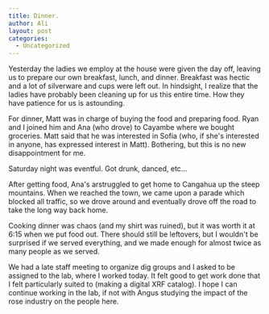```yaml
---
title: Dinner.
author: Ali
layout: post
categories:
  - Uncategorized
---
```

Yesterday the ladies we employ at the house were given the day off, leaving us to prepare our own breakfast, lunch, and dinner. Breakfast was hectic and a lot of silverware and cups were left out. In hindsight, I realize that the ladies have probably been cleaning up for us this entire time. How they have patience for us is astounding.

For dinner, Matt was in charge of buying the food and preparing food. Ryan and I joined him and Ana (who drove) to Cayambe where we bought groceries. Matt said that he was interested in Sofia (who, if she's interested in anyone, has expressed interest in Matt). Bothering, but this is no new disappointment for me.

Saturday night was eventful. Got drunk, danced, etc...

After getting food, Ana's arstruggled to get home to Cangahua up the steep mountains. When we reached the town, we came upon a parade which blocked all traffic, so we drove around and eventually drove off the road to take the long way back home.

Cooking dinner was chaos (and my shirt was ruined), but it was worth it at 6:15 when we put food out. There should still be leftovers, but I wouldn't be surprised if we served everything, and we made enough for almost twice as many people as we served.

We had a late staff meeting to organize dig groups and I asked to be assigned to the lab, where I worked today. It felt good to get work done that I felt particularly suited to (making a digital XRF catalog). I hope I can continue working in the lab, if not with Angus studying the impact of the rose industry on the people here.